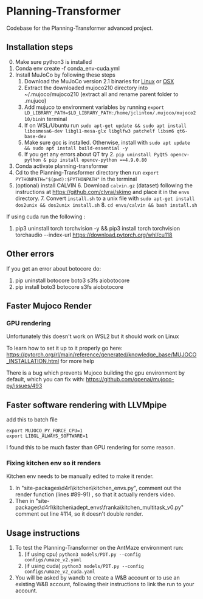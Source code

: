 # Planning-Transformer

Codebase for the Planning-Transformer advanced project.

## Installation steps

0. Make sure python3 is installed
1. Conda env create -f conda_env-cuda.yml
2. Install MuJoCo by following these steps
   1. Download the MuJoCo version 2.1 binaries for [Linux](https://mujoco.org/download/mujoco210-linux-x86_64.tar.gz) or [OSX](https://mujoco.org/download/mujoco210-macos-x86_64.tar.gz)
   1. Extract the downloaded mujoco210 directory into ~/.mujoco/mujoco210 (extract all and rename parent folder to .mujuco)
   1. Add mujuco to environment variables by running `export LD_LIBRARY_PATH=$LD_LIBRARY_PATH:/home/jclinton/.mujoco/mujoco210/bin`in terminal
   1. If on WSL/Ubuntu run `sudo apt-get update && sudo apt install libosmesa6-dev libgl1-mesa-glx libglfw3 patchelf libsm6 qt6-base-dev`
   1. Make sure gcc is installed. Otherwise, install with `sudo apt update && sudo apt install build-essential -y`
   1. If you get any errors about QT try
      2. `pip uninstall PyQt5 opencv-python & pip install opencv-python ==4.9.0.80`
3. Conda activate planning-transformer
4. Cd to the Planning-Transformer directory then run `export PYTHONPATH="$(pwd):$PYTHONPATH"` in the terminal
5. (optional) install CALVIN
   6. Download `calvin.gz` (dataset) following the instructions at https://github.com/clvrai/skimo and place it in the `envs` directory.
   7. Convert `install.sh` to a unix file with `sudo apt-get install dos2unix && dos2unix install.sh`
   8. `cd envs/calvin && bash install.sh`

If using cuda run the following :
 1. pip3 uninstall torch torchvision -y && pip3 install torch torchvision torchaudio --index-url https://download.pytorch.org/whl/cu118

## Other errors

If you get an error about botocore do:
1. pip uninstall botocore boto3 s3fs aiobotocore
2. pip install boto3 botocore s3fs aiobotocore

## Faster Mujoco Render
### GPU rendering

Unfortunately this doesn't work on WSL2 but it should work on Linux

To learn how to set it up to it properly go here:
https://pytorch.org/rl/main/reference/generated/knowledge_base/MUJOCO_INSTALLATION.html for more help

There is a bug which prevents Mujoco building the gpu environment by default, which you can fix with:
https://github.com/openai/mujoco-py/issues/493

## Faster software rendering with LLVMpipe
add this to batch file

```
export MUJOCO_PY_FORCE_CPU=1
export LIBGL_ALWAYS_SOFTWARE=1
```

I found this to be much faster than GPU rendering for some reason.

### Fixing kitchen env so it renders

Kitchen env needs to be manually edited to make it render.
1. In "site-packages\d4rl\kitchen\kitchen_envs.py", comment out the render function (lines #89-91) , so that it actually renders video.
2. Then in "site-packages\d4rl\kitchen\adept_envs\franka\kitchen_multitask_v0.py" comment out line #114, so it doesn't double render.

## Usage instructions

1. To test the Planning-Transformer on the AntMaze environment run: 
   1. (if using cpu) `python3 models/PDT.py --config configs/umaze_v2.yaml`
   3. (if using cuda) `python3 models/PDT.py --config configs/umaze_v2_cuda.yaml`
2. You will be asked by wandb to create a W&B account or to use an existing W&B account, following their instructions to link the run to your account.